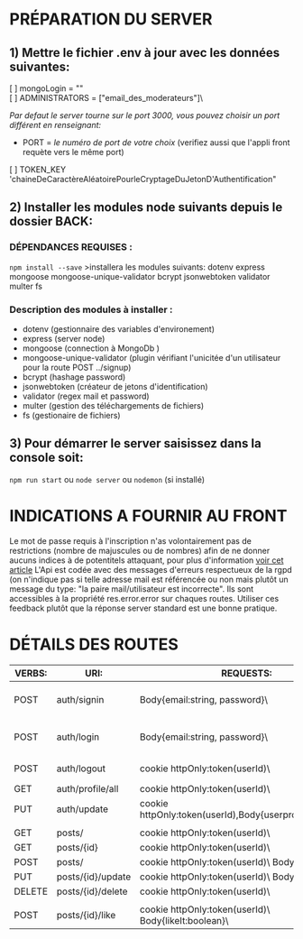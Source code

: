# PRÉPARATION DU SERVER 

## 1) Mettre le fichier .env à jour avec les données suivantes:
[ ] mongoLogin = \"<votre Mongo connection string>"\
[ ] ADMINISTRATORS = \["email_des_moderateurs"]\

 _Par defaut le server tourne sur le port 3000, vous pouvez choisir un port différent en renseignant:_
* PORT = *le numéro de port de votre choix* 
    (verifiez aussi que l'appli front requète vers le même port) 

[ ] TOKEN_KEY 'chaineDeCaractèreAléatoirePourleCryptageDuJetonD'Authentification"

## 2) Installer les modules node suivants depuis le dossier BACK:

### DÉPENDANCES REQUISES :
`npm install --save` >installera les modules suivants: dotenv express mongoose mongoose-unique-validator bcrypt jsonwebtoken validator multer fs

### Description des modules à installer :
* dotenv (gestionnaire des variables d'environement)
* express (server node)
* mongoose (connection à MongoDb )
* mongoose-unique-validator (plugin vérifiant l'unicitée d'un utilisateur pour la route POST ../signup)
* bcrypt (hashage password)
* jsonwebtoken (créateur de jetons d'identification)
* validator (regex mail et password)
* multer (gestion des téléchargements de fichiers)
* fs (gestionaire de fichiers)

## 3) Pour démarrer le server saisissez dans la console soit:
`npm run start`
    ou
`node server`
    ou
`nodemon` (si installé)

# INDICATIONS A FOURNIR AU FRONT

Le mot de passe requis à l'inscription n'as volontairement pas de restrictions (nombre de majuscules ou de nombres) afin de ne donner aucuns indices à de potentitels attaquant, pour plus d'information [voir cet article](https://stackoverflow.com/questions/48345922/reference-password-validation)
L'Api est codée avec des messages d'erreurs respectueux de la rgpd (on n'indique pas si telle adresse mail est référencée ou non mais plutôt un message du type: "la paire mail/utilisateur est incorrecte". Ils sont accessibles à la propriété res.error.error sur chaques routes.
Utiliser ces feedback plutôt que la réponse server standard est une bonne pratique.  

# DÉTAILS DES ROUTES 

|VERBS:     |    URI:              |           REQUESTS:                                               |           RESPONSES:                               |
|-----------|----------------------|-------------------------------------------------------------------|----------------------------------------------------|
|POST       |auth/signin           | Body\{email:string, password}\                                    | cookie httpOnly:token\(userId)\, \{userprofile}\   |
|POST       |auth/login            | Body\{email:string, password}\                                    | cookie httpOnly:token\(userId)\, \{userprofile}\   |
|POST       |auth/logout           | cookie httpOnly:token\(userId)\                                   | clearCookie httpOnly:token\(userId)\               |
|GET        |auth/profile/all      | cookie httpOnly:token\(userId)\                                   | \[users, ]\                                        |
|PUT        |auth/update           | cookie httpOnly:token\(userId),Body\{userprofileUpdated}\         | \{userprofile}\                                    |
|           |                      |                                                                   |                                                    |
|GET        |posts/                | cookie httpOnly:token\(userId)\                                   | \[tous les posts]\                                 |
|GET        |posts/{id}            | cookie httpOnly:token\(userId)\                                   | \{post}\                                           |
|POST       |posts/                | cookie httpOnly:token\(userId)\ Body\{post}\                      | \{message:string}\                                 |
|PUT        |posts/{id}/update     | cookie httpOnly:token\(userId)\ Body\{post}\                      | \{message:string}\                                 |
|DELETE     |posts/{id}/delete     | cookie httpOnly:token\(userId)\                                   | \{message:string}\                                 |
|           |                      |                                                                   |                                                    |
|POST       |posts/{id}/like       | cookie httpOnly:token\(userId)\ Body\{likeIt:boolean}\            | \{message:string}\                                 |

